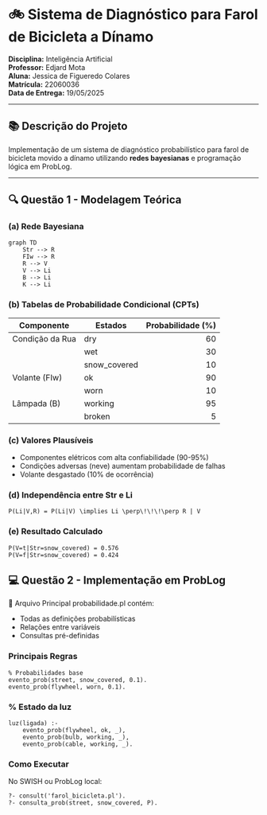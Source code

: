 # 🚲 Sistema de Diagnóstico para Farol de Bicicleta a Dínamo

**Disciplina:** Inteligência Artificial  
**Professor:** Edjard Mota  
**Aluna:** Jessica de Figueredo Colares  
**Matrícula:** 22060036  
**Data de Entrega:** 19/05/2025  

---

## 📚 Descrição do Projeto
Implementação de um sistema de diagnóstico probabilístico para farol de bicicleta movido a dínamo utilizando **redes bayesianas** e programação lógica em ProbLog.

---

## 🔍 Questão 1 - Modelagem Teórica

### (a) Rede Bayesiana
```
graph TD
    Str --> R
    FIw --> R
    R --> V
    V --> Li
    B --> Li
    K --> Li
```

### (b) Tabelas de Probabilidade Condicional (CPTs)
| Componente      | Estados               | Probabilidade (%) |
|-----------------|-----------------------|------------------:|
| Condição da Rua | dry                   | 60                |
|                 | wet                   | 30                |
|                 | snow_covered          | 10                |
| Volante (FIw)   | ok                    | 90                |
|                 | worn                  | 10                |
| Lâmpada (B)     | working               | 95                |
|                 | broken                | 5                 |

### (c) Valores Plausíveis
- Componentes elétricos com alta confiabilidade (90-95%)
- Condições adversas (neve) aumentam probabilidade de falhas
- Volante desgastado (10% de ocorrência)

### (d) Independência entre Str e Li
```
P(Li|V,R) = P(Li|V) \implies Li \perp\!\!\!\perp R | V
```

### (e) Resultado Calculado
```
P(V=t|Str=snow_covered) = 0.576
P(V=f|Str=snow_covered) = 0.424
```

## 💻 Questão 2 - Implementação em ProbLog
📂 Arquivo Principal
probabilidade.pl contém:
- Todas as definições probabilísticas
- Relações entre variáveis
- Consultas pré-definidas

### Principais Regras
```
% Probabilidades base
evento_prob(street, snow_covered, 0.1).
evento_prob(flywheel, worn, 0.1).
```

### % Estado da luz
```
luz(ligada) :- 
    evento_prob(flywheel, ok, _),
    evento_prob(bulb, working, _),
    evento_prob(cable, working, _).
```
### Como Executar
No SWISH ou ProbLog local:
```
?- consult('farol_bicicleta.pl').
?- consulta_prob(street, snow_covered, P).
```
